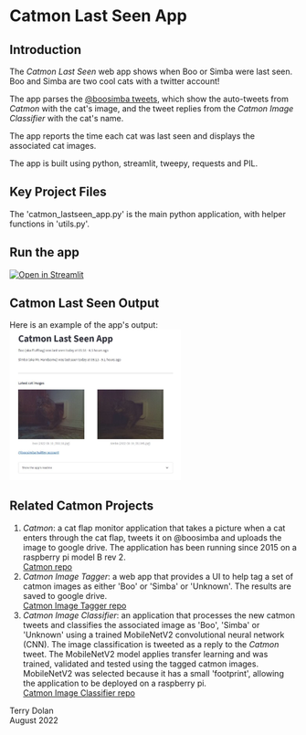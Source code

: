 # Catmon Last Seen App

## Introduction
The *Catmon Last Seen* web app shows when Boo or Simba were last seen.
Boo and Simba are two cool cats with a twitter account!

The app parses the [@boosimba tweets](https://twitter.com/boosimba), which show
the auto-tweets from *Catmon* with the cat's image, and the tweet replies from
the *Catmon Image Classifier* with the cat's name.

The app reports the time each cat was last seen and displays the associated cat
images.

The app is built using python, streamlit, tweepy, requests and PIL.

## Key Project Files
The 'catmon\_lastseen\_app.py' is the main python application, with helper
functions in 'utils.py'.

## Run the app
[![Open in Streamlit](https://static.streamlit.io/badges/streamlit_badge_black_white.svg)](https://share.streamlit.io/terrydolan/catmon-lastseen/main/catmon_lastseen_app.py)

## Catmon Last Seen Output
Here is an example of the app's output:  
<img src="https://raw.githubusercontent.com/terrydolan/catmon-lastseen/main/images/catmon_lastseen_example_2022-08-10_142300.jpg"
width="300">

## Related Catmon Projects
1. *Catmon*: a cat flap monitor application that takes a picture when a cat
enters through the cat flap, tweets it on @boosimba and uploads the image
to google drive.
The application has been running since 2015 on a raspberry pi model B rev 2.  
[Catmon repo](https://github.com/terrydolan/catmon)  
2. *Catmon Image Tagger*: a web app that provides a UI to help tag a set of
catmon images as either 'Boo' or 'Simba' or 'Unknown'.
The results are saved to google drive.  
[Catmon Image Tagger repo](https://github.com/terrydolan/catmon-img-tag)  
3. *Catmon Image Classifier*: an application that processes the new catmon
tweets and classifies the associated image as 'Boo', 'Simba' or 'Unknown'
using a trained MobileNetV2 convolutional neural network (CNN).
The image classification is tweeted as a reply to the *Catmon* tweet.
The MobileNetV2 model applies transfer learning and was trained, validated and
tested  using the tagged catmon images.
MobileNetV2 was selected because it has a small 'footprint', allowing the
application to be deployed on a raspberry pi.  
[Catmon Image Classifier repo](https://github.com/terrydolan/catmon-img-classifier)  

Terry Dolan  
August 2022

